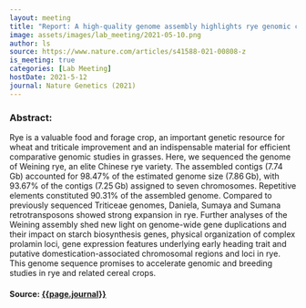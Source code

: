 ```yaml
---
layout: meeting
title: "Report: A high-quality genome assembly highlights rye genomic characteristics and agronomically important genes"
image: assets/images/lab_meeting/2021-05-10.png
author: ls
source: https://www.nature.com/articles/s41588-021-00808-z
is_meeting: true
categories: [Lab Meeting]
hostDate: 2021-5-12
journal: Nature Genetics (2021)
---
```

### Abstract:
Rye is a valuable food and forage crop, an important genetic resource for wheat and triticale improvement and an indispensable material for efficient comparative genomic studies in grasses. Here, we sequenced the genome of Weining rye, an elite Chinese rye variety. The assembled contigs (7.74 Gb) accounted for 98.47% of the estimated genome size (7.86 Gb), with 93.67% of the contigs (7.25 Gb) assigned to seven chromosomes. Repetitive elements constituted 90.31% of the assembled genome. Compared to previously sequenced Triticeae genomes, Daniela, Sumaya and Sumana retrotransposons showed strong expansion in rye. Further analyses of the Weining assembly shed new light on genome-wide gene duplications and their impact on starch biosynthesis genes, physical organization of complex prolamin loci, gene expression features underlying early heading trait and putative domestication-associated chromosomal regions and loci in rye. This genome sequence promises to accelerate genomic and breeding studies in rye and related cereal crops.

#### Source: [{{page.journal}}]({{page.source}})
